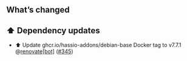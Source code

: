 ## What’s changed

## ⬆️ Dependency updates

- ⬆️ Update ghcr.io/hassio-addons/debian-base Docker tag to v7.7.1 @[renovate[bot]](https://github.com/apps/renovate) ([#345](https://github.com/hassio-addons/addon-bitwarden/pull/345))

